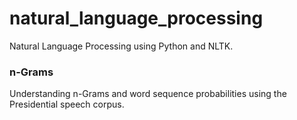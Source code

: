 # natural_language_processing

Natural Language Processing using Python and NLTK.

### n-Grams

Understanding n-Grams and word sequence probabilities using the Presidential speech corpus.
